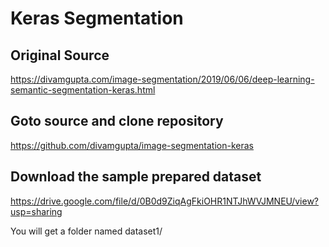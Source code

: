 # Keras Segmentation
## Original Source
https://divamgupta.com/image-segmentation/2019/06/06/deep-learning-semantic-segmentation-keras.html
## Goto source and clone repository
https://github.com/divamgupta/image-segmentation-keras

## Download the sample prepared dataset
https://drive.google.com/file/d/0B0d9ZiqAgFkiOHR1NTJhWVJMNEU/view?usp=sharing

You will get a folder named dataset1/
